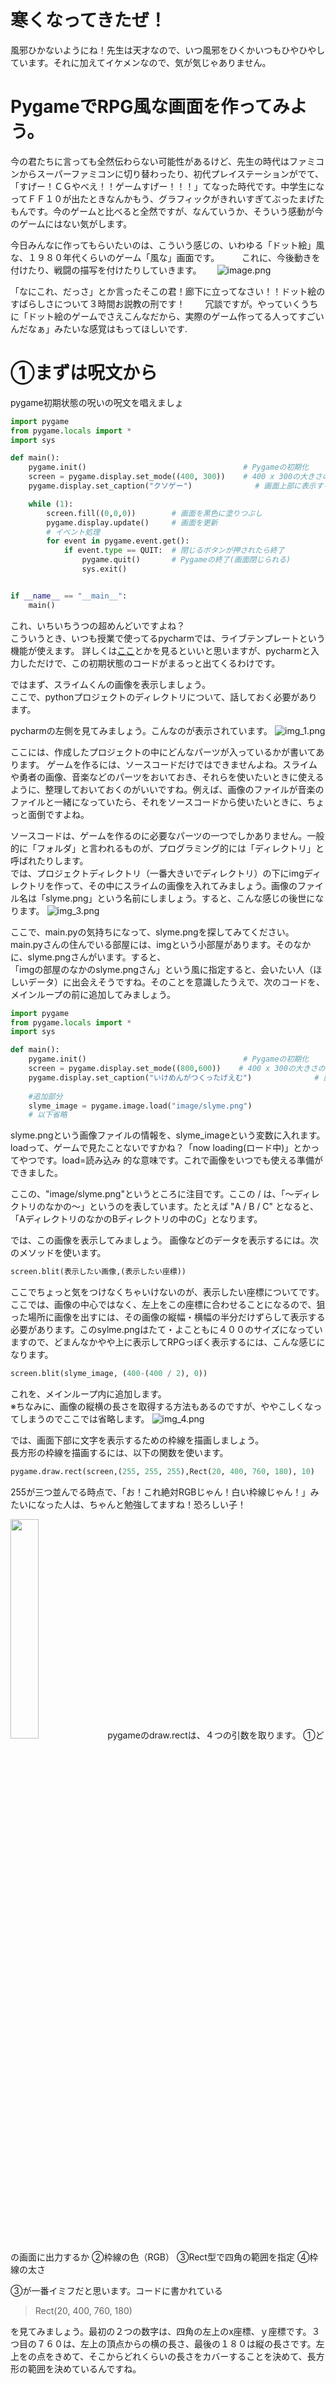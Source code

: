 # 寒くなってきたぜ！　　
風邪ひかないようにね！先生は天才なので、いつ風邪をひくかいつもひやひやしています。それに加えてイケメンなので、気が気じゃありません。　　

# PygameでRPG風な画面を作ってみよう。  
今の君たちに言っても全然伝わらない可能性があるけど、先生の時代はファミコンからスーパーファミコンに切り替わったり、初代プレイステーションがでて、「すげー！ＣＧやべえ！！ゲームすげー！！！」てなった時代です。中学生になってＦＦ１０が出たときなんかもう、グラフィックがきれいすぎてぶったまげたもんです。今のゲームと比べると全然ですが、なんていうか、そういう感動が今のゲームにはない気がします。　　

今日みんなに作ってもらいたいのは、こういう感じの、いわゆる「ドット絵」風な、１９８０年代くらいのゲーム「風な」画面です。
　　
これに、今後動きを付けたり、戦闘の描写を付けたりしていきます。　　
![image.png](https://qiita-image-store.s3.ap-northeast-1.amazonaws.com/0/2732489/fc37df75-c260-cb78-b026-f4ebf32c263d.png)

「なにこれ、だっさ」とか言ったそこの君！廊下に立ってなさい！！ドット絵のすばらしさについて３時間お説教の刑です！　　
冗談ですが。やっていくうちに「ドット絵のゲームでさえこんなだから、実際のゲーム作ってる人ってすごいんだなぁ」みたいな感覚はもってほしいです.   
  
# ①まずは呪文から
pygame初期状態の呪いの呪文を唱えましょ
```python
import pygame
from pygame.locals import *
import sys

def main():
    pygame.init()                                   # Pygameの初期化
    screen = pygame.display.set_mode((400, 300))    # 400 x 300の大きさの画面を作る
    pygame.display.set_caption("クソゲー")              # 画面上部に表示するタイトルを設定

    while (1):
        screen.fill((0,0,0))        # 画面を黒色に塗りつぶし
        pygame.display.update()     # 画面を更新
        # イベント処理
        for event in pygame.event.get():
            if event.type == QUIT:  # 閉じるボタンが押されたら終了
                pygame.quit()       # Pygameの終了(画面閉じられる)
                sys.exit()


if __name__ == "__main__":
    main()
```
これ、いちいちうつの超めんどいですよね？  
こういうとき、いつも授業で使ってるpycharmでは、ライブテンプレートという機能が使えます。
詳しくは[ここ](https://y0m0r.hateblo.jp/entry/20130822/1377180840)とかを見るといいと思いますが、pycharmと入力しただけで、この初期状態のコードがまるっと出てくるわけです。  
  
ではまず、スライムくんの画像を表示しましょう。  
ここで、pythonプロジェクトのディレクトリについて、話しておく必要があります。
  
pycharmの左側を見てみましょう。こんなのが表示されています。
![img_1.png](img_1.png)

ここには、作成したプロジェクトの中にどんなパーツが入っているかが書いてあります。 
ゲームを作るには、ソースコードだけではできませんよね。スライムや勇者の画像、音楽などのパーツをおいておき、それらを使いたいときに使えるように、整理しておいておくのがいいですね。例えば、画像のファイルが音楽のファイルと一緒になっていたら、それをソースコードから使いたいときに、ちょっと面倒ですよね。  
  
ソースコードは、ゲームを作るのに必要なパーツの一つでしかありません。一般的に「フォルダ」と言われるものが、プログラミング的には「ディレクトリ」と呼ばれたりします。  
では、プロジェクトディレクトリ（一番大きいでディレクトリ）の下にimgディレクトリを作って、その中にスライムの画像を入れてみましょう。画像のファイル名は「slyme.png」という名前にしましょう。すると、こんな感じの後世になります。
![img_3.png](img_3.png)

ここで、main.pyの気持ちになって、slyme.pngを探してみてください。
main.pyさんの住んでいる部屋には、imgという小部屋があります。そのなかに、slyme.pngさんがいます。すると、  
「imgの部屋のなかのslyme.pngさん」という風に指定すると、会いたい人（ほしいデータ）に出会えそうですね。そのことを意識したうえで、次のコードを、メインループの前に追加してみましょう。

```python
import pygame
from pygame.locals import *
import sys

def main():
    pygame.init()                                   # Pygameの初期化
    screen = pygame.display.set_mode((800,600))    # 400 x 300の大きさの画面を作る
    pygame.display.set_caption("いけめんがつくったげえむ")              # 画面上部に表示するタイトルを設定
    
    #追加部分
    slyme_image = pygame.image.load("image/slyme.png")
    # 以下省略
```
slyme.pngという画像ファイルの情報を、slyme_imageという変数に入れます。loadって、ゲームで見たことないですかね？「now loading(ロード中)」とかってやつです。load=読み込み 的な意味です。これで画像をいつでも使える準備ができました。
  
ここの、"image/slyme.png"というところに注目です。ここの / は、「～ディレクトリのなかの～」というのを表しています。たとえば "A / B / C" となると、「AディレクトリのなかのBディレクトリの中のC」となります。

では、この画像を表示してみましょう。
画像などのデータを表示するには。次のメソッドを使います。
```python
screen.blit(表示したい画像,(表示したい座標))
```
ここでちょっと気をつけなくちゃいけないのが、表示したい座標についてです。ここでは、画像の中心ではなく、左上をこの座標に合わせることになるので、狙った場所に画像を出すには、その画像の縦幅・横幅の半分だけずらして表示する必要があります。このsylme.pngはたて・よこともに４００のサイズになっていますので、どまんなかやや上に表示してRPGっぽく表示するには、こんな感じになります。
```python
screen.blit(slyme_image, (400-(400 / 2), 0))
```
これを、メインループ内に追加します。  
※ちなみに、画像の縦横の長さを取得する方法もあるのですが、ややこしくなってしまうのでここでは省略します。
![img_4.png](img_4.png)

では、画面下部に文字を表示するための枠線を描画しましょう。  
長方形の枠線を描画するには、以下の関数を使います。
```python
pygame.draw.rect(screen,(255, 255, 255),Rect(20, 400, 760, 180), 10)
```
255が三つ並んでる時点で、「お！これ絶対RGBじゃん！白い枠線じゃん！」みたいになった人は、ちゃんと勉強してますね！恐ろしい子！

<img src="img_5.png" width=30%>
pygameのdraw.rectは、４つの引数を取ります。
①どの画面に出力するか
②枠線の色（RGB）
③Rect型で四角の範囲を指定
④枠線の太さ  
  
③が一番イミフだと思います。コードに書かれている  
> Rect(20, 400, 760, 180)
  
を見てみましょう。最初の２つの数字は、四角の左上のx座標、ｙ座標です。３つ目の７６０は、左上の頂点からの横の長さ、最後の１８０は縦の長さです。左上をの点をきめて、そこからどれくらいの長さをカバーすることを決めて、長方形の範囲を決めているんですね。


